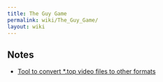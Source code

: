 ```yaml
---
title: The Guy Game
permalink: wiki/The_Guy_Game/
layout: wiki
---
```


Notes
-----

-   [Tool to convert \*.top video files to other
    formats](https://github.com/JayFoxRox/top2ogg)

